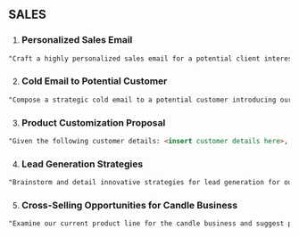 ## SALES

1.  ### Personalized Sales Email

```markdown
"Craft a highly personalized sales email for a potential client interested in our <niche> company's product. The email should highlight the benefits of the <product>, its features, and how it fits within the client's needs or lifestyle. Be sure to use a conversational tone, and end with a call to action."
```

2.  ### Cold Email to Potential Customer

```markdown
"Compose a strategic cold email to a potential customer introducing our <niche> company. The email should underscore the unique selling points of our service/product, demonstrating how it can resolve their specific pain points. Use a compelling subject line to maximize open rates."
```

3.  ### Product Customization Proposal

```markdown
"Given the following customer details: <insert customer details here>, what kind of product customization would be most appealing and useful to them? Develop a comprehensive proposal that outlines your suggestions and explains why these particular customizations would enhance the product's value for this customer."
```

4.  ### Lead Generation Strategies

```markdown
"Brainstorm and detail innovative strategies for lead generation for our <niche> company. These strategies should be cost-effective and have a high potential for conversion. Provide a step-by-step guide for each strategy, including the resources needed, potential challenges, and how to measure success."
```

5.  ### Cross-Selling Opportunities for Candle Business

```markdown
"Examine our current product line for the candle business and suggest potential opportunities for cross-selling. Your recommendation should include the rationale behind each cross-selling opportunity, how it would benefit the customer, and how it could be presented to the customer during their shopping experience."
```
